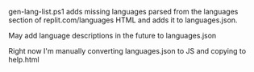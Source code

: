 gen-lang-list.ps1 adds missing languages parsed from the languages section of replit.com/languages HTML and adds it to languages.json.

May add language descriptions in the future to languages.json

Right now I'm manually converting languages.json to JS and copying to help.html
